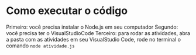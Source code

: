 
# Como executar o código
Primeiro: você precisa instalar o Node.js em seu computador
Segundo: você precisa ter o VisualStudioCode
Terceiro: para rodar as atividades, abra a pasta com as atividades em seu VisualStudio Code, rode no terminal o comando `node atividade.js`
